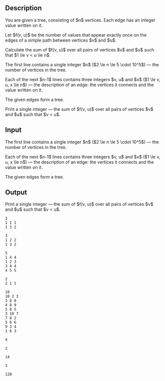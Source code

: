 ## Description

<div><p>You are given a tree, consisting of $n$ vertices. Each edge has an integer value written on it.</p><p>Let $f(v, u)$ be the number of values that appear <span class="tex-font-style-bf">exactly once</span> on the edges of a simple path between vertices $v$ and $u$.</p><p>Calculate the sum of $f(v, u)$ over all pairs of vertices $v$ and $u$ such that $1 \le v &lt; u \le n$.</p></div><div class="input-specification"><p>The first line contains a single integer $n$ ($2 \le n \le 5 \cdot 10^5$)&nbsp;— the number of vertices in the tree.</p><p>Each of the next $n-1$ lines contains three integers $v, u$ and $x$ ($1 \le v, u, x \le n$)&nbsp;— the description of an edge: the vertices it connects and the value written on it.</p><p>The given edges form a tree.</p></div><div class="output-specification"><p>Print a single integer&nbsp;— the sum of $f(v, u)$ over all pairs of vertices $v$ and $u$ such that $v &lt; u$.</p></div>

## Input

<p>The first line contains a single integer $n$ ($2 \le n \le 5 \cdot 10^5$)&nbsp;— the number of vertices in the tree.</p><p>Each of the next $n-1$ lines contains three integers $v, u$ and $x$ ($1 \le v, u, x \le n$)&nbsp;— the description of an edge: the vertices it connects and the value written on it.</p><p>The given edges form a tree.</p>

## Output

<p>Print a single integer&nbsp;— the sum of $f(v, u)$ over all pairs of vertices $v$ and $u$ such that $v &lt; u$.</p>





```input1
3
1 2 1
1 3 2
```




```input2
3
1 2 2
1 3 2
```




```input3
5
1 4 4
1 2 3
3 4 4
4 5 5
```




```input4
2
2 1 1
```




```input5
10
10 2 3
3 8 8
4 8 9
5 8 5
3 10 7
7 8 2
5 6 6
9 3 4
1 6 3
```




```output1
4
```




```output2
2
```




```output3
14
```




```output4
1
```




```output5
120
```


